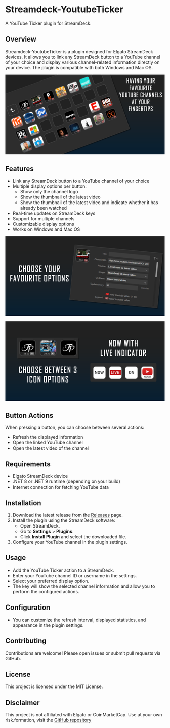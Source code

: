 # Streamdeck-YoutubeTicker

A YouTube Ticker plugin for StreamDeck.

## Overview

Streamdeck-YoutubeTicker is a plugin designed for Elgato StreamDeck devices. It allows you to link any StreamDeck button to a YouTube channel of your choice and display various channel-related information directly on your device. The plugin is compatible with both Windows and Mac OS.

![Preview](Assets/1-preview.png)

## Features

- Link any StreamDeck button to a YouTube channel of your choice
- Multiple display options per button:
  - Show only the channel logo
  - Show the thumbnail of the latest video
  - Show the thumbnail of the latest video and indicate whether it has already been watched
- Real-time updates on StreamDeck keys
- Support for multiple channels
- Customizable display options
- Works on Windows and Mac OS

![Preview](Assets/2-preview.png)

![Preview](Assets/3-preview.png)

## Button Actions

When pressing a button, you can choose between several actions:
- Refresh the displayed information
- Open the linked YouTube channel
- Open the latest video of the channel

## Requirements

- Elgato StreamDeck device
- .NET 8 or .NET 9 runtime (depending on your build)
- Internet connection for fetching YouTube data

## Installation

1. Download the latest release from the [Releases](https://github.com/yourusername/Streamdeck-YoutubeTicker/releases) page.
2. Install the plugin using the StreamDeck software:
   - Open StreamDeck.
   - Go to __Settings__ > __Plugins__.
   - Click __Install Plugin__ and select the downloaded file.
3. Configure your YouTube channel in the plugin settings.

## Usage

- Add the YouTube Ticker action to a StreamDeck.
- Enter your YouTube channel ID or username in the settings.
- Select your preferred display option.
- The key will show the selected channel information and allow you to perform the configured actions.

## Configuration

- You can customize the refresh interval, displayed statistics, and appearance in the plugin settings.

## Contributing

Contributions are welcome! Please open issues or submit pull requests via GitHub.

## License

This project is licensed under the MIT License.

## Disclaimer

This project is not affiliated with Elgato or CoinMarketCap. Use at your own risk.formation, visit the [GitHub repository](https://github.com/yourusername/Streamdeck-YoutubeTicker)